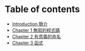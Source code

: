 # Table of contents

* [Introduction   簡介](README.md)
* [Chapter 1 無瑕的程式碼](chapter-1-clean-code.md)
* [Chapter 2 有意義的命名](chapter-2-meaningful-names.md)
* [Chapter 3 函式](chapter-3-functions.md)

